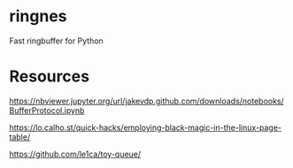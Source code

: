 # ringnes

Fast ringbuffer for Python


# Resources

https://nbviewer.jupyter.org/url/jakevdp.github.com/downloads/notebooks/BufferProtocol.ipynb

https://lo.calho.st/quick-hacks/employing-black-magic-in-the-linux-page-table/

https://github.com/le1ca/toy-queue/
